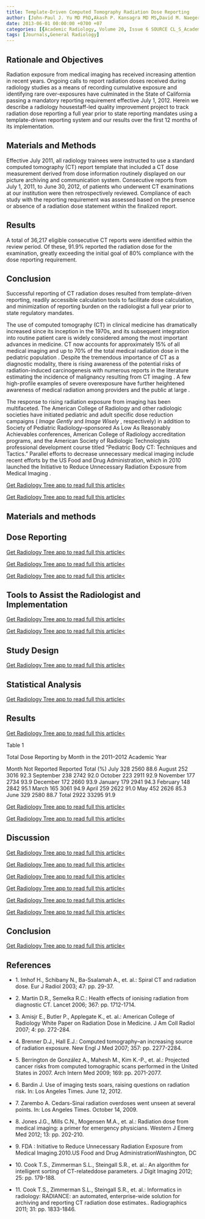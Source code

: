 ```yaml
---
title: Template-Driven Computed Tomography Radiation Dose Reporting
author: [John-Paul J. Yu MD PhD,Akash P. Kansagra MD MS,David M. Naeger MD,Robert G. Gould DSc,Fergus V. Coakley MD]
date: 2013-06-01 00:00:00 +0700 +07
categories: [{Academic Radiology, Volume 20, Issue 6 SOURCE CL_S_AcademicRadiologyVolume20Issue6 1}]
tags: [Journals,General Radiology]
---
```

## Rationale and Objectives

Radiation exposure from medical imaging has received increasing attention in recent years. Ongoing calls to report radiation doses received during radiology studies as a means of recording cumulative exposure and identifying rare over-exposures have culminated in the State of California passing a mandatory reporting requirement effective July 1, 2012. Herein we describe a radiology housestaff-led quality improvement project to track radiation dose reporting a full year prior to state reporting mandates using a template-driven reporting system and our results over the first 12 months of its implementation.

## Materials and Methods

Effective July 2011, all radiology trainees were instructed to use a standard computed tomography (CT) report template that included a CT dose measurement derived from dose information routinely displayed on our picture archiving and communication system. Consecutive reports from July 1, 2011, to June 30, 2012, of patients who underwent CT examinations at our institution were then retrospectively reviewed. Compliance of each study with the reporting requirement was assessed based on the presence or absence of a radiation dose statement within the finalized report.

## Results

A total of 36,217 eligible consecutive CT reports were identified within the review period. Of these, 91.9% reported the radiation dose for the examination, greatly exceeding the initial goal of 80% compliance with the dose reporting requirement.

## Conclusion

Successful reporting of CT radiation doses resulted from template-driven reporting, readily accessible calculation tools to facilitate dose calculation, and minimization of reporting burden on the radiologist a full year prior to state regulatory mandates.

The use of computed tomography (CT) in clinical medicine has dramatically increased since its inception in the 1970s, and its subsequent integration into routine patient care is widely considered among the most important advances in medicine. CT now accounts for approximately 15% of all medical imaging and up to 70% of the total medical radiation dose in the pediatric population . Despite the tremendous importance of CT as a diagnostic modality, there is rising awareness of the potential risks of radiation-induced carcinogenesis with numerous reports in the literature estimating the incidence of malignancy resulting from CT imaging . A few high-profile examples of severe overexposure have further heightened awareness of medical radiation among providers and the public at large .

The response to rising radiation exposure from imaging has been multifaceted. The American College of Radiology and other radiologic societies have initiated pediatric and adult specific dose reduction campaigns ( _Image Gently_ and _Image Wisely_ , respectively) in addition to Society of Pediatric Radiology–sponsored As Low As Reasonably Achievables conferences, American College of Radiology accreditation programs, and the American Society of Radiologic Technologists professional development course titled “Pediatric Body CT: Techniques and Tactics.” Parallel efforts to decrease unnecessary medical imaging include recent efforts by the US Food and Drug Administration, which in 2010 launched the Initiative to Reduce Unnecessary Radiation Exposure from Medical Imaging .

[Get Radiology Tree app to read full this article<](https://clinicalpub.com/app)

[Get Radiology Tree app to read full this article<](https://clinicalpub.com/app)

## Materials and methods

## Dose Reporting

[Get Radiology Tree app to read full this article<](https://clinicalpub.com/app)

[Get Radiology Tree app to read full this article<](https://clinicalpub.com/app)

[Get Radiology Tree app to read full this article<](https://clinicalpub.com/app)

## Tools to Assist the Radiologist and Implementation

[Get Radiology Tree app to read full this article<](https://clinicalpub.com/app)

[Get Radiology Tree app to read full this article<](https://clinicalpub.com/app)

## Study Design

[Get Radiology Tree app to read full this article<](https://clinicalpub.com/app)

## Statistical Analysis

[Get Radiology Tree app to read full this article<](https://clinicalpub.com/app)

## Results

[Get Radiology Tree app to read full this article<](https://clinicalpub.com/app)

Table 1


Total Dose Reporting by Month in the 2011–2012 Academic Year


Month Not Reported Reported Total (%) July 328 2560 88.6 August 252 3016 92.3 September 238 2742 92.0 October 223 2911 92.9 November 177 2734 93.9 December 172 2660 93.9 January 179 2941 94.3 February 148 2842 95.1 March 165 3061 94.9 April 259 2622 91.0 May 452 2626 85.3 June 329 2580 88.7 Total 2922 33295 91.9

[Get Radiology Tree app to read full this article<](https://clinicalpub.com/app)

[Get Radiology Tree app to read full this article<](https://clinicalpub.com/app)

## Discussion

[Get Radiology Tree app to read full this article<](https://clinicalpub.com/app)

[Get Radiology Tree app to read full this article<](https://clinicalpub.com/app)

[Get Radiology Tree app to read full this article<](https://clinicalpub.com/app)

[Get Radiology Tree app to read full this article<](https://clinicalpub.com/app)

[Get Radiology Tree app to read full this article<](https://clinicalpub.com/app)

[Get Radiology Tree app to read full this article<](https://clinicalpub.com/app)

## Conclusion

[Get Radiology Tree app to read full this article<](https://clinicalpub.com/app)

## References

- 1\. Imhof H., Schibany N., Ba-Ssalamah A., et. al.: Spiral CT and radiation dose. Eur J Radiol 2003; 47: pp. 29-37.


- 2\. Martin D.R., Semelka R.C.: Health effects of ionising radiation from diagnostic CT. Lancet 2006; 367: pp. 1712-1714.


- 3\. Amisjr E., Butler P., Applegate K., et. al.: American College of Radiology White Paper on Radiation Dose in Medicine. J Am Coll Radiol 2007; 4: pp. 272-284.


- 4\. Brenner D.J., Hall E.J.: Computed tomography–an increasing source of radiation exposure. New Engl J Med 2007; 357: pp. 2277-2284.


- 5\. Berrington de González A., Mahesh M., Kim K.-P., et. al.: Projected cancer risks from computed tomographic scans performed in the United States in 2007. Arch Intern Med 2009; 169: pp. 2071-2077.


- 6\.  Bardin J. Use of imaging tests soars, raising questions on radiation risk. In: Los Angeles Times. June 12, 2012.


- 7\.  Zarembo A. Cedars-Sinai radiation overdoses went unseen at several points. In: Los Angeles Times. October 14, 2009.


- 8\. Jones J.G., Mills C.N., Mogensen M.A., et. al.: Radiation dose from medical imaging: a primer for emergency physicians. Western J Emerg Med 2012; 13: pp. 202-210.


- 9\. FDA : Initiative to Reduce Unnecessary Radiation Exposure from Medical Imaging.2010.US Food and Drug AdministrationWashington, DC


- 10\. Cook T.S., Zimmerman S.L., Steingall S.R., et. al.: An algorithm for intelligent sorting of CT-relateddose parameters. J Digit Imaging 2012; 25: pp. 179-188.


- 11\. Cook T.S., Zimmerman S.L., Steingall S.R., et. al.: Informatics in radiology: RADIANCE: an automated, enterprise-wide solution for archiving and reporting CT radiation dose estimates.. Radiographics 2011; 31: pp. 1833-1846.